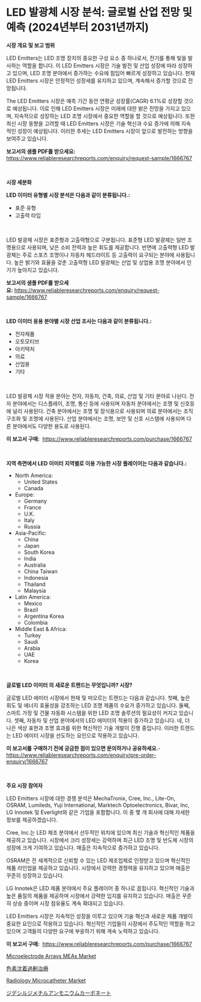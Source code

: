 <p><h1>LED 발광체 시장 분석: 글로벌 산업 전망 및 예측 (2024년부터 2031년까지)</h1></p><p><strong>시장 개요 및 보고 범위</strong></p>
<p><p>LED Emitters는 LED 조명 장치의 중요한 구성 요소 중 하나로서, 전기를 통해 빛을 발사하는 역할을 합니다. 이 LED Emitters 시장은 기술 발전 및 산업 성장에 따라 성장하고 있으며, LED 조명 분야에서 증가하는 수요에 힘입어 빠르게 성장하고 있습니다. 현재 LED Emitters 시장은 안정적인 성장세를 유지하고 있으며, 계속해서 증가할 것으로 전망됩니다.</p><p>The LED Emitters 시장은 예측 기간 동안 연평균 성장률(CAGR) 6.1%로 성장할 것으로 예상됩니다. 이로 인해 LED Emitters 시장은 미래에 대한 밝은 전망을 가지고 있으며, 지속적으로 성장하는 LED 조명 시장에서 중요한 역할을 할 것으로 예상됩니다. 또한 최신 시장 동향을 고려할 때 LED Emitters 시장은 기술 혁신과 수요 증가에 의해 지속적인 성장이 예상됩니다. 이러한 추세는 LED Emitters 시장이 앞으로 발전하는 방향을 보여주고 있습니다.</p></p>
<p><strong>보고서의 샘플 PDF를 받으세요:</strong> <a href="https://www.reliableresearchreports.com/enquiry/request-sample/1666767">https://www.reliableresearchreports.com/enquiry/request-sample/1666767</a></p>
<p>&nbsp;</p>
<p><strong>시장 세분화</strong></p>
<p><strong>LED 이미터 유형별 시장 분석은 다음과 같이 분류됩니다.:</strong></p>
<p><ul><li>표준 유형</li><li>고출력 타입</li></ul></p>
<p>&nbsp;</p>
<p><p>LED 발광체 시장은 표준형과 고출력형으로 구분됩니다. 표준형 LED 발광체는 일반 조명용으로 사용되며, 낮은 소비 전력과 높은 휘도를 제공합니다. 반면에 고출력형 LED 발광체는 주로 스포츠 조명이나 자동차 헤드라이트 등 고출력이 요구되는 분야에 사용됩니다. 높은 밝기와 효율을 갖춘 고출력형 LED 발광체는 산업 및 상업용 조명 분야에서 인기가 높아지고 있습니다.</p></p>
<p><strong>보고서의 샘플 PDF를 받으세요:</strong>&nbsp;<a href="https://www.reliableresearchreports.com/enquiry/request-sample/1666767">https://www.reliableresearchreports.com/enquiry/request-sample/1666767</a></p>
<p>&nbsp;</p>
<p><strong> LED 이미터 응용 분야별 시장 산업 조사는 다음과 같이 분류됩니다.:</strong></p>
<p><ul><li>전자제품</li><li>오토모티브</li><li>아키텍처</li><li>의료</li><li>산업용</li><li>기타</li></ul></p>
<p>&nbsp;</p>
<p><p>LED 발광체 시장 적용 분야는 전자, 자동차, 건축, 의료, 산업 및 기타 분야로 나뉜다. 전자 분야에서는 디스플레이, 조명, 통신 등에 사용되며 자동차 분야에서는 조명 및 신호등에 널리 사용된다. 건축 분야에서는 조명 및 장식용으로 사용되며 의료 분야에서는 조직 구조화 및 조명에 사용된다. 산업 분야에서는 조명, 보안 및 신호 시스템에 사용되며 다른 분야에서도 다양한 용도로 사용된다.</p></p>
<p><strong>이 보고서 구매:</strong>&nbsp; <a href="https://www.reliableresearchreports.com/purchase/1666767">https://www.reliableresearchreports.com/purchase/1666767</a></p>
<p>&nbsp;</p>
<p><strong>지역 측면에서 LED 이미터 지역별로 이용 가능한 시장 플레이어는 다음과 같습니다.:</strong></p>
<p><ul>
    <li>
        North America:
        <ul>
            <li>United States</li>
            <li>Canada</li>
        </ul>
    </li>
    <li>
        Europe:
        <ul>
            <li>Germany</li>
            <li>France</li>
            <li>U.K.</li>
            <li>Italy</li>
            <li>Russia</li>
        </ul>
    </li>
    <li>
        Asia-Pacific:
        <ul>
            <li>China</li>
            <li>Japan</li>
            <li>South Korea</li>
            <li>India</li>
            <li>Australia</li>
            <li>China Taiwan</li>
            <li>Indonesia</li>
            <li>Thailand</li>
            <li>Malaysia</li>
        </ul>
    </li>
    <li>
        Latin America:
        <ul>
            <li>Mexico</li>
            <li>Brazil</li>
            <li>Argentina Korea</li>
            <li>Colombia</li>
        </ul>
    </li>
    <li>
        Middle East & Africa:
        <ul>
            <li>Turkey</li>
            <li>Saudi</li>
            <li>Arabia</li>
            <li>UAE</li>
            <li>Korea</li>
        </ul>
    </li>
    </ul></p>
<p>&nbsp;</p>
<p><strong>글로벌 LED 이미터 의 새로운 트렌드는 무엇입니까? 시장?</strong></p>
<p><p>글로벌 LED 에미터 시장에서 현재 및 떠오르는 트렌드는 다음과 같습니다. 첫째, 높은 휘도 및 에너지 효율성을 강조하는 LED 조명 제품의 수요가 증가하고 있습니다. 둘째, 스마트 가정 및 건물 자동화 시스템을 위한 LED 조명 솔루션의 필요성이 커지고 있습니다. 셋째, 자동차 및 산업 분야에서의 LED 에미터의 적용이 증가하고 있습니다. 네, 더 나은 색상 표현과 조명 효과를 위한 혁신적인 기술 개발이 진행 중입니다. 이러한 트렌드는 LED 에미터 시장을 선도하는 요인으로 작용하고 있습니다.</p></p>
<p><strong>이 보고서를 구매하기 전에 궁금한 점이 있으면 문의하거나 공유하세요.</strong>- <a href="https://www.reliableresearchreports.com/enquiry/pre-order-enquiry/1666767">https://www.reliableresearchreports.com/enquiry/pre-order-enquiry/1666767</a></p>
<p>&nbsp;</p>
<p><strong>주요 시장 참여자</strong></p>
<p><p>LED Emitters 시장에 대한 경쟁 분석은 MechaTronix, Cree, Inc., Lite-On, OSRAM, Lumileds, Yuji International, Marktech Optoelectronics, Bivar, Inc, LG Innotek 및 Everlight와 같은 기업을 포함합니다. 이 중 몇 개 회사에 대해 자세한 정보를 제공하겠습니다.</p><p>Cree, Inc.는 LED 제조 분야에서 선두적인 위치에 있으며 최신 기술과 혁신적인 제품을 제공하고 있습니다. 시장에서 크리 성장세는 강력하며 최근 LED 조명 및 반도체 시장의 성장에 크게 기여하고 있습니다. 매출은 지속적으로 증가하고 있습니다.</p><p>OSRAM은 전 세계적으로 신뢰할 수 있는 LED 제조업체로 인정받고 있으며 혁신적인 제품 라인업을 제공하고 있습니다. 시장에서 강력한 경쟁력을 유지하고 있으며 매출은 꾸준히 성장하고 있습니다.</p><p>LG Innotek은 LED 제품 분야에서 주요 플레이어 중 하나로 꼽힙니다. 혁신적인 기술과 높은 품질의 제품을 제공하며 시장에서 강력한 입지를 유지하고 있습니다. 매출은 꾸준히 상승 중이며 시장 점유율도 계속 확대되고 있습니다.</p><p>LED Emitters 시장은 지속적인 성장을 이루고 있으며 기술 혁신과 새로운 제품 개발이 중요한 요인으로 작용하고 있습니다. 혁신적인 기업들이 시장에서 주도적인 역할을 하고 있으며 고객들의 다양한 요구에 부응하기 위해 계속 노력하고 있습니다.</p></p>
<p><strong>이 보고서 구매:</strong>&nbsp;&nbsp;<a href="https://www.reliableresearchreports.com/purchase/1666767">https://www.reliableresearchreports.com/purchase/1666767</a></p>
<p><p><a href="https://github.com/danielneavesallisons03mba/Market-Research-Report-List-1/blob/main/microelectrode-arrays-meas-market.md">Microelectrode Arrays MEAs Market</a></p><p><a href="https://medium.com/@jackieshlerin98056/%E3%83%8F%E3%82%A4%E3%83%91%E3%83%BC%E3%83%94%E3%82%B0%E3%83%A1%E3%83%B3%E3%83%86%E3%83%BC%E3%82%B7%E3%83%A7%E3%83%B3%E6%B2%BB%E7%99%82%E5%B8%82%E5%A0%B4%E3%81%AE%E8%A6%8B%E9%80%9A%E3%81%97-%E5%B8%82%E5%A0%B4%E5%8B%95%E5%90%91-%E6%88%90%E9%95%B7-2024%E5%B9%B4%E3%81%8B%E3%82%892031%E5%B9%B4%E3%81%BE%E3%81%A7%E3%81%AE%E4%BA%88%E6%B8%AC-d7eb296027ec">色素沈着過剰治療</a></p><p><a href="https://github.com/dimitrishawkinswaynenp91rgz/Market-Research-Report-List-2/blob/main/radiology-microcatheter-market.md">Radiology Microcatheter Market</a></p><p><a href="https://github.com/one-cool-chick/Market-Research-Report-List-1/blob/main/304314615400.md">ジデシルジメチルアンモニウムカーボネート</a></p></p>
